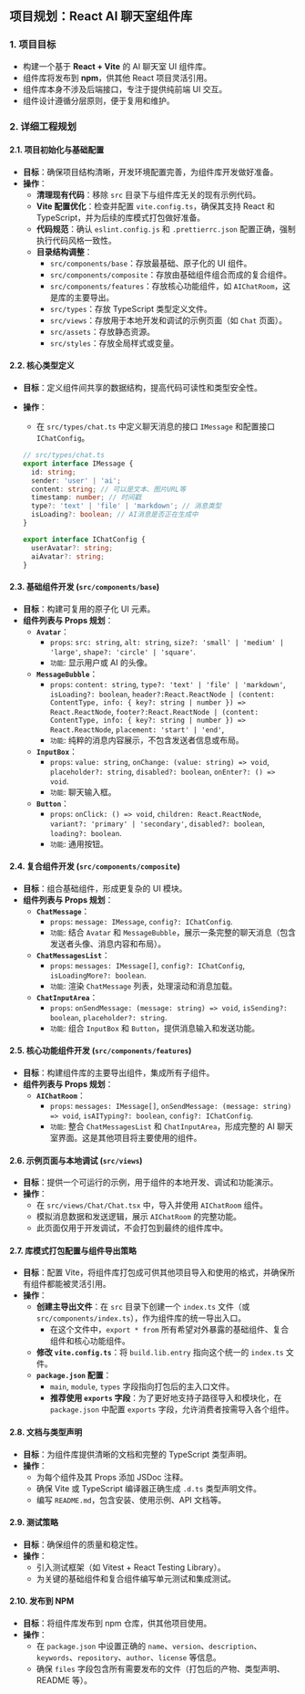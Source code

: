 ## 项目规划：React AI 聊天室组件库

### 1. 项目目标

*   构建一个基于 **React + Vite** 的 AI 聊天室 UI 组件库。
*   组件库将发布到 **npm**，供其他 React 项目灵活引用。
*   组件库本身不涉及后端接口，专注于提供纯前端 UI 交互。
*   组件设计遵循分层原则，便于复用和维护。

### 2. 详细工程规划

#### 2.1. 项目初始化与基础配置

*   **目标**：确保项目结构清晰，开发环境配置完善，为组件库开发做好准备。
*   **操作**：
    *   **清理现有代码**：移除 `src` 目录下与组件库无关的现有示例代码。
    *   **Vite 配置优化**：检查并配置 `vite.config.ts`，确保其支持 React 和 TypeScript，并为后续的库模式打包做好准备。
    *   **代码规范**：确认 `eslint.config.js` 和 `.prettierrc.json` 配置正确，强制执行代码风格一致性。
    *   **目录结构调整**：
        *   `src/components/base`：存放最基础、原子化的 UI 组件。
        *   `src/components/composite`：存放由基础组件组合而成的复合组件。
        *   `src/components/features`：存放核心功能组件，如 `AIChatRoom`，这是库的主要导出。
        *   `src/types`：存放 TypeScript 类型定义文件。
        *   `src/views`：存放用于本地开发和调试的示例页面（如 `Chat` 页面）。
        *   `src/assets`：存放静态资源。
        *   `src/styles`：存放全局样式或变量。

#### 2.2. 核心类型定义

*   **目标**：定义组件间共享的数据结构，提高代码可读性和类型安全性。
*   **操作**：
    *   在 `src/types/chat.ts` 中定义聊天消息的接口 `IMessage` 和配置接口 `IChatConfig`。

    ```typescript
    // src/types/chat.ts
    export interface IMessage {
      id: string;
      sender: 'user' | 'ai';
      content: string; // 可以是文本、图片URL等
      timestamp: number; // 时间戳
      type?: 'text' | 'file' | 'markdown'; // 消息类型
      isLoading?: boolean; // AI消息是否正在生成中
    }

    export interface IChatConfig {
      userAvatar?: string;
      aiAvatar?: string;
    }
    ```

#### 2.3. 基础组件开发 (`src/components/base`)

*   **目标**：构建可复用的原子化 UI 元素。
*   **组件列表与 Props 规划**：
    *   **`Avatar`**：
        *   `props`: `src: string`, `alt: string`, `size?: 'small' | 'medium' | 'large'`, `shape?: 'circle' | 'square'`.
        *   `功能`: 显示用户或 AI 的头像。
    *   **`MessageBubble`**：
        *   `props`: `content: string`, `type?: 'text' | 'file' | 'markdown'`, `isLoading?: boolean`, `header?:React.ReactNode | (content: ContentType, info: { key?: string | number }) => React.ReactNode`, `footer?:React.ReactNode | (content: ContentType, info: { key?: string | number }) => React.ReactNode`, `placement: 'start' | 'end'`,
        *   `功能`: 纯粹的消息内容展示，不包含发送者信息或布局。
    *   **`InputBox`**：
        *   `props`: `value: string`, `onChange: (value: string) => void`, `placeholder?: string`, `disabled?: boolean`, `onEnter?: () => void`.
        *   `功能`: 聊天输入框。
    *   **`Button`**：
        *   `props`: `onClick: () => void`, `children: React.ReactNode`, `variant?: 'primary' | 'secondary'`, `disabled?: boolean`, `loading?: boolean`.
        *   `功能`: 通用按钮。

#### 2.4. 复合组件开发 (`src/components/composite`)

*   **目标**：组合基础组件，形成更复杂的 UI 模块。
*   **组件列表与 Props 规划**：
    *   **`ChatMessage`**：
        *   `props`: `message: IMessage`, `config?: IChatConfig`.
        *   `功能`: 结合 `Avatar` 和 `MessageBubble`，展示一条完整的聊天消息（包含发送者头像、消息内容和布局）。
    *   **`ChatMessagesList`**：
        *   `props`: `messages: IMessage[]`, `config?: IChatConfig`, `isLoadingMore?: boolean`.
        *   `功能`: 渲染 `ChatMessage` 列表，处理滚动和消息加载。
    *   **`ChatInputArea`**：
        *   `props`: `onSendMessage: (message: string) => void`, `isSending?: boolean`, `placeholder?: string`.
        *   `功能`: 组合 `InputBox` 和 `Button`，提供消息输入和发送功能。

#### 2.5. 核心功能组件开发 (`src/components/features`)

*   **目标**：构建组件库的主要导出组件，集成所有子组件。
*   **组件列表与 Props 规划**：
    *   **`AIChatRoom`**：
        *   `props`: `messages: IMessage[]`, `onSendMessage: (message: string) => void`, `isAITyping?: boolean`, `config?: IChatConfig`.
        *   `功能`: 整合 `ChatMessagesList` 和 `ChatInputArea`，形成完整的 AI 聊天室界面。这是其他项目将主要使用的组件。

#### 2.6. 示例页面与本地调试 (`src/views`)

*   **目标**：提供一个可运行的示例，用于组件的本地开发、调试和功能演示。
*   **操作**：
    *   在 `src/views/Chat/Chat.tsx` 中，导入并使用 `AIChatRoom` 组件。
    *   模拟消息数据和发送逻辑，展示 `AIChatRoom` 的完整功能。
    *   此页面仅用于开发调试，不会打包到最终的组件库中。

#### 2.7. 库模式打包配置与组件导出策略

*   **目标**：配置 Vite，将组件库打包成可供其他项目导入和使用的格式，并确保所有组件都能被灵活引用。
*   **操作**：
    *   **创建主导出文件**：在 `src` 目录下创建一个 `index.ts` 文件（或 `src/components/index.ts`），作为组件库的统一导出入口。
        *   在这个文件中，`export * from` 所有希望对外暴露的基础组件、复合组件和核心功能组件。
    *   **修改 `vite.config.ts`**：将 `build.lib.entry` 指向这个统一的 `index.ts` 文件。
    *   **`package.json` 配置**：
        *   `main`, `module`, `types` 字段指向打包后的主入口文件。
        *   **推荐使用 `exports` 字段**：为了更好地支持子路径导入和模块化，在 `package.json` 中配置 `exports` 字段，允许消费者按需导入各个组件。

#### 2.8. 文档与类型声明

*   **目标**：为组件库提供清晰的文档和完整的 TypeScript 类型声明。
*   **操作**：
    *   为每个组件及其 Props 添加 JSDoc 注释。
    *   确保 Vite 或 TypeScript 编译器正确生成 `.d.ts` 类型声明文件。
    *   编写 `README.md`，包含安装、使用示例、API 文档等。

#### 2.9. 测试策略

*   **目标**：确保组件的质量和稳定性。
*   **操作**：
    *   引入测试框架（如 Vitest + React Testing Library）。
    *   为关键的基础组件和复合组件编写单元测试和集成测试。

#### 2.10. 发布到 NPM

*   **目标**：将组件库发布到 npm 仓库，供其他项目使用。
*   **操作**：
    *   在 `package.json` 中设置正确的 `name`、`version`、`description`、`keywords`、`repository`、`author`、`license` 等信息。
    *   确保 `files` 字段包含所有需要发布的文件（打包后的产物、类型声明、README 等）。
